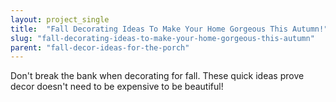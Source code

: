 ```yaml
---
layout: project_single
title:  "Fall Decorating Ideas To Make Your Home Gorgeous This Autumn!"
slug: "fall-decorating-ideas-to-make-your-home-gorgeous-this-autumn"
parent: "fall-decor-ideas-for-the-porch"
---
```

Don't break the bank when decorating for fall. These quick ideas prove decor doesn't need to be expensive to be beautiful!